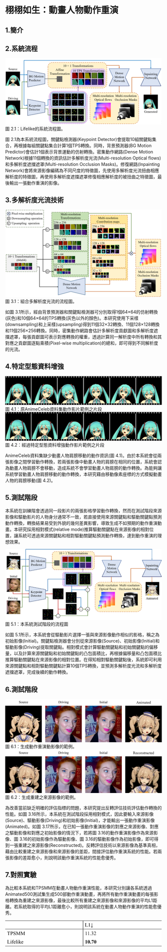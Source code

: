 # 栩栩如生：動畫人物動作重演
## 1.簡介

## 2.系統流程
<div align="center">
    <img src="./docs/Lifelike.png" alt="Lifelike的系統流程圖。"/>
</div>
圖 2.1：Lifelike的系統流程圖。

圖 2.1為本系統流程圖，關鍵點檢測器(Keypoint Detector)會提取10組關鍵點集合，再根據每組關鍵點集合計算1個TPS轉換。同時，背景預測器(BG Motion Predictor)會估計1個表示背景運動的仿射轉換。密集動作網路(Dense Motion Network)根據11個轉換的資訊估計多解析度光流(Multi-resolution Optical flows)和多解析度遮擋遮罩(Multi-resolution Occlusion Masks)。修復網路(Inpainting Network)會將來源影像編碼為不同尺度的特徵圖，先使用多解析度光流扭曲相應解析度的特徵圖，再使用多解析度遮擋遮罩修復相應解析度的被扭曲之特徵圖，最後輸出一張動作重演的影像。

## 3.多解析度光流技術

<div align="center">
    <img src="./docs/MROF.png" alt="組合多解析度光流的流程圖。"/>
</div>
圖 3.1：組合多解析度光流的流程圖。

如圖 3.1所示，經由背景預測器和關鍵點檢測器可分別取得1個64×64的仿射轉換(灰色)和10個64×64的TPS轉換(灰色以外的顏色)。本研究使用下采樣(downsampling)和上采樣(upsampling)得到11個32×32轉換、11個128×128轉換和11個256×256轉換。同時，密集動作網路會估計多解析度貢獻圖和多解析度遮擋遮罩，每張貢獻圖可表示對應轉換的權重，透過計算同一解析度中所有轉換和其對應之貢獻圖逐點乘積(Pixel-wise multiplication)的總和，即可得到不同解析度的光流。

## 4.特定型態資料增強
<div align="center">
    <img src="./docs/AO.png" alt="原AnimeCeleb資料集動作影片範例之片段。"/>
</div>
圖 4.1：原AnimeCeleb資料集動作影片範例之片段

<div align="center">
    <img src="./docs/AOD.png" alt="經過特定型態資料增強動作影片範例之片段。"/>
</div>
圖 4.2：經過特定型態資料增強動作影片範例之片段

AnimeCeleb資料集缺少動畫人物肩膀移動的動作資訊(圖 4.1)。由於本系統會從兩張影像之間學習動作轉換，若兩張影像中動畫人物的肩膀在相同的位置，系統會認為動畫人物肩膀不會移動，造成系統不會學習動畫人物肩膀的動作轉換。為能夠讓系統學習動畫人物肩膀移動的動作轉換，本研究藉由移動像素座標的方式模擬動畫人物的肩膀移動(圖 4.2)。

## 5.測試階段
本系統在訓練階會透過同一段影片的兩張影格學習動作轉換，然而在測試階段來源影像和驅動影片的人物身分通常不一致，若直接使用來源關鍵點和驅動關鍵點預測動作轉換，轉換結果易受到外貌的幾何差異影響，導致生成不如預期的動作重演動畫。本研究採用相對模式(relative mode)推算驅動關鍵點在來源影像的相對位置，讓系統可透過來源關鍵點和相對驅動關鍵點預測動作轉換，達到動作重演的理想效果。

<div align="center">
    <img src="./docs/TestMode.png" alt="本系統測試階段的流程圖。"/>
</div>
圖 5.1：本系統測試階段的流程圖

如圖 5.1所示，本系統會從驅動影片選擇一張與來源影像動作相似的影格，稱之為初始影像(Initial)。關鍵點檢測器會分別從來源影像(Source)、初始影像(Initial)和驅動影像(Driving)提取關鍵點。相對模式會計算驅動關鍵點和初始關鍵點的偏移量，以及計算來源關鍵點和初始關鍵點的凸包面積比，再根據偏移量和凸包面積比推算驅動關鍵點在來源影像的相對位置。在得知相對驅動關鍵點後，系統即可利用來源關鍵點和相對驅動關鍵點計算10個TPS轉換，並預測多解析度光流和多解析度遮擋遮罩，完成後續的動作轉換。

## 6.測試階段
<div align="center">
    <img src="./docs/r1.png" alt="生成動作重演動影像的範例。"/>
</div>
圖 6.1：生成動作重演動影像的範例。
<div align="center">
    <img src="./docs/r2.png" alt="生成重建之來源影像的範例。"/>
</div>
圖 6.2：生成重建之來源影像的範例。

為改善當前缺乏明確的評估指標的問題，本研究提出反轉評估技術評估動作轉換的性能。如圖 3.16所示，本系統在測試階段採用相對模式，因此要輸入來源影像(Source)、驅動影像(Driving)和初始影像(Initial)，才能輸出一張動作重演影像(Animated)。如圖 3.17所示，在已知一張動作重演影像的對應之來源影像、對應之驅動影像和對應之初始影像的情況下，若將圖 3.16的動作重演影像作為來源影像、圖 3.16的初始影像作為驅動影像、圖 3.16的驅動影像作為初始影像，即可得到一張重建之來源影像(Reconstructed)。反轉評估技術以來源影像為基準真相，藉由比較重建之來源影像和來源影像的差距，間接評估動作重演系統的性能。若兩張影像的差距愈小，則說明該動作重演系統的性能愈優秀。

## 7.對照實驗
為比較本系統和TPSMM在動畫人物動作重演性能，本研究分別讓各系統透過Animated500測試集生成500部動作重演動畫，再將所有動作重演動畫的每張影格轉換為重建之來源影像，最後比較所有重建之來源影像和來源影像的平均L1距離。若系統取得的平均L1距離愈小，則說明該系統在動畫人物動作重演的性能愈優秀。
<div align="center">
    <img src="./docs/table1.png" alt="生成重建之來源影像的範例。"/>
</div>


